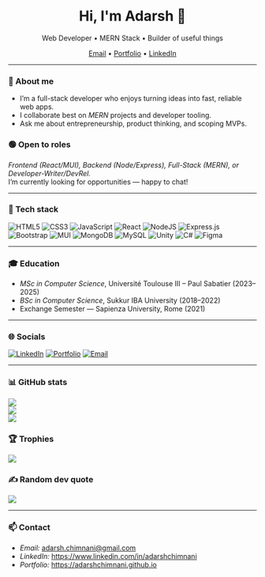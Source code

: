 <!-- Profile Header -->
<h1 align="center">Hi, I'm Adarsh 👋</h1>
<p align="center">
  Web Developer • MERN Stack • Builder of useful things
</p>

<p align="center">
  <a href="mailto:adarsh.chimnani@gmail.com">Email</a> •
  <a href="https://adarshchimnani.github.io">Portfolio</a> •
  <a href="https://www.linkedin.com/in/adarshchimnani">LinkedIn</a>
</p>

---

### 🚀 About me
- I’m a full-stack developer who enjoys turning ideas into fast, reliable web apps.  
- I collaborate best on *MERN* projects and developer tooling.  
- Ask me about entrepreneurship, product thinking, and scoping MVPs.

### 🟢 Open to roles
*Frontend (React/MUI), Backend (Node/Express), Full-Stack (MERN), or Developer-Writer/DevRel.*  
I’m currently looking for opportunities — happy to chat!

---

### 🧰 Tech stack
![HTML5](https://img.shields.io/badge/html5-%23E34F26.svg?style=plastic&logo=html5&logoColor=white)
![CSS3](https://img.shields.io/badge/css3-%231572B6.svg?style=plastic&logo=css3&logoColor=white)
![JavaScript](https://img.shields.io/badge/javascript-%23323330.svg?style=plastic&logo=javascript&logoColor=%23F7DF1E)
![React](https://img.shields.io/badge/react-%2320232a.svg?style=plastic&logo=react&logoColor=%2361DAFB)
![NodeJS](https://img.shields.io/badge/node.js-6DA55F?style=plastic&logo=node.js&logoColor=white)
![Express.js](https://img.shields.io/badge/express.js-%23404d59.svg?style=plastic&logo=express&logoColor=%2361DAFB)
![Bootstrap](https://img.shields.io/badge/bootstrap-%23563D7C.svg?style=plastic&logo=bootstrap&logoColor=white)
![MUI](https://img.shields.io/badge/MUI-%230081CB.svg?style=plastic&logo=material-ui&logoColor=white)
![MongoDB](https://img.shields.io/badge/MongoDB-%234ea94b.svg?style=plastic&logo=mongodb&logoColor=white)
![MySQL](https://img.shields.io/badge/mysql-%2300f.svg?style=plastic&logo=mysql&logoColor=white)
![Unity](https://img.shields.io/badge/Unity-%2320232a.svg?style=plastic&logo=unity&logoColor=white)
![C#](https://img.shields.io/badge/c%23-%23239120.svg?style=plastic&logo=c-sharp&logoColor=white)
![Figma](https://img.shields.io/badge/figma-%23F24E1E.svg?style=plastic&logo=figma&logoColor=white)

---

### 🎓 Education
- *MSc in Computer Science*, Université Toulouse III – Paul Sabatier (2023–2025)  
- *BSc in Computer Science*, Sukkur IBA University (2018–2022)  
- Exchange Semester — Sapienza University, Rome (2021)

---

### 🌐 Socials
[![LinkedIn](https://img.shields.io/badge/LinkedIn-%230077B5.svg?style=plastic&logo=linkedin&logoColor=white)](https://www.linkedin.com/in/adarshchimnani)
[![Portfolio](https://img.shields.io/badge/Portfolio-%23000000.svg?style=plastic&logo=githubpages&logoColor=white)](https://adarshchimnani.github.io)
[![Email](https://img.shields.io/badge/Email-Contact-informational?style=plastic)](mailto:adarsh.chimnani@gmail.com)

---

### 📊 GitHub stats
![](https://github-readme-stats.vercel.app/api?username=adarshchimnani&theme=slateorange&hide_border=false&include_all_commits=false&count_private=false)
<br/>
![](https://github-readme-streak-stats.herokuapp.com/?user=adarshchimnani&theme=slateorange&hide_border=false)
<br/>
![](https://github-readme-stats.vercel.app/api/top-langs/?username=adarshchimnani&theme=slateorange&hide_border=false&include_all_commits=false&count_private=false&layout=compact)

### 🏆 Trophies
![](https://github-profile-trophy.vercel.app/?username=adarshchimnani&theme=discord&no-frame=false&no-bg=true&margin-w=4)

### ✍ Random dev quote
![](https://quotes-github-readme.vercel.app/api?type=horizontal&theme=radical)

<!-- Optional: Top Contributed Repo & visit counter -->
<!--
![](https://github-contributor-stats.vercel.app/api?username=adarshchimnani&limit=5&theme=tokyonight&combine_all_yearly_contributions=true)
[![](https://visitcount.itsvg.in/api?id=adarshchimnani&icon=0&color=2)](https://visitcount.itsvg.in)
-->

---

### 📫 Contact
- *Email:* adarsh.chimnani@gmail.com  
- *LinkedIn:* https://www.linkedin.com/in/adarshchimnani  
- *Portfolio:* https://adarshchimnani.github.io
